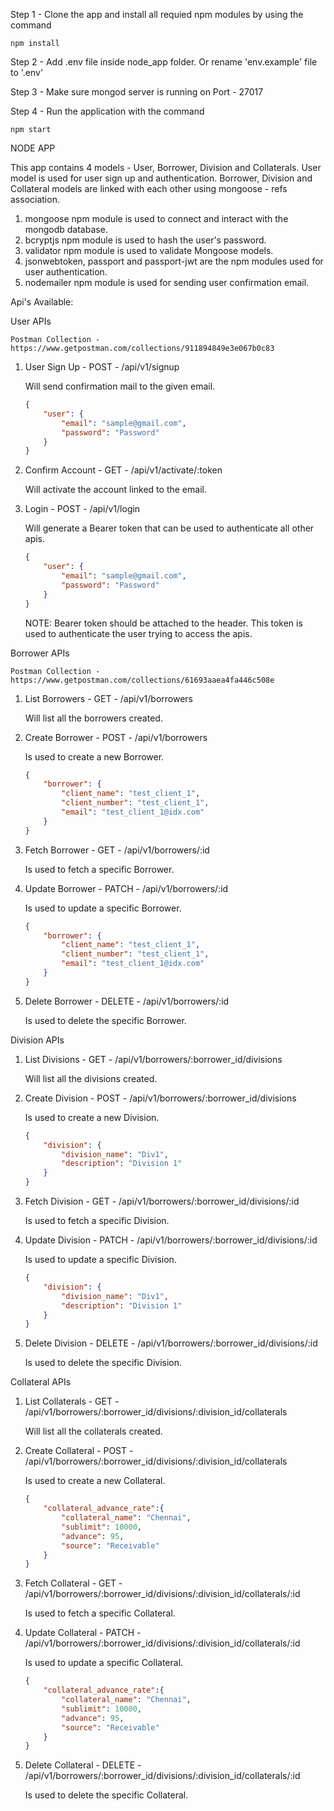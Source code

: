Step 1 - Clone the app and install all requied npm modules by using the command
    
    npm install
    
Step 2 - Add .env file inside node_app folder. Or rename 'env.example' file to '.env'

Step 3 - Make sure mongod server is running on Port - 27017

Step 4 - Run the application with the command

    npm start

NODE APP

This app contains 4 models - User, Borrower, Division and Collaterals. User model is used for user sign up and authentication. Borrower, Division and Collateral models are linked with each other using mongoose - refs association.

1. mongoose npm module is used to connect and interact with the mongodb database.
2. bcryptjs npm module is used to hash the user's password.
3. validator npm module is used to validate Mongoose models.
4. jsonwebtoken, passport and passport-jwt are the npm modules used for user authentication.
5. nodemailer npm module is used for sending user confirmation email.

Api's Available:

User APIs

    Postman Collection - https://www.getpostman.com/collections/911894849e3e067b0c83

1. User Sign Up - POST - /api/v1/signup

    Will send confirmation mail to the given email.

    ```json
    {
        "user": {
            "email": "sample@gmail.com",
            "password": "Password"
        }
    }
    ```
 
2. Confirm Account - GET - /api/v1/activate/:token

    Will activate the account linked to the email.

3. Login - POST - /api/v1/login

    Will generate a Bearer token that can be used to authenticate all other apis.
    
    ```json
    {
        "user": {
            "email": "sample@gmail.com",
            "password": "Password"
        }
    }
    ```
    
    NOTE: Bearer token should be attached to the header. This token is used to authenticate the user trying to access the apis.

Borrower APIs

    Postman Collection - https://www.getpostman.com/collections/61693aaea4fa446c508e
    
1. List Borrowers - GET - /api/v1/borrowers
    
    Will list all the borrowers created.

2. Create Borrower - POST - /api/v1/borrowers
    
    Is used to create a new Borrower.
    
    ```json
    {
        "borrower": {
            "client_name": "test_client_1",
            "client_number": "test_client_1",
            "email": "test_client_1@idx.com"
        }
    }
    ```

3. Fetch Borrower - GET - /api/v1/borrowers/:id

    Is used to fetch a specific Borrower.

4. Update Borrower - PATCH - /api/v1/borrowers/:id

    Is used to update a specific Borrower.

    ```json
    {
        "borrower": {
            "client_name": "test_client_1",
            "client_number": "test_client_1",
            "email": "test_client_1@idx.com"
        }
    }
    ```

5. Delete Borrower - DELETE - /api/v1/borrowers/:id

    Is used to delete the specific Borrower.

Division APIs

1. List Divisions - GET - /api/v1/borrowers/:borrower_id/divisions
    
    Will list all the divisions created.

2. Create Division - POST - /api/v1/borrowers/:borrower_id/divisions
    
    Is used to create a new Division.
    
    ```json
    {
        "division": {
            "division_name": "Div1",
            "description": "Division 1"
        }
    }
    ```

3. Fetch Division - GET - /api/v1/borrowers/:borrower_id/divisions/:id

    Is used to fetch a specific Division.

4. Update Division - PATCH - /api/v1/borrowers/:borrower_id/divisions/:id

    Is used to update a specific Division.

    ```json
    {
        "division": {
            "division_name": "Div1",
            "description": "Division 1"
        }
    }
    ```

5. Delete Division - DELETE - /api/v1/borrowers/:borrower_id/divisions/:id

    Is used to delete the specific Division.

Collateral APIs

1. List Collaterals - GET - /api/v1/borrowers/:borrower_id/divisions/:division_id/collaterals
    
    Will list all the collaterals created.

2. Create Collateral - POST - /api/v1/borrowers/:borrower_id/divisions/:division_id/collaterals
    
    Is used to create a new Collateral.
    
    ```json
    {
        "collateral_advance_rate":{
            "collateral_name": "Chennai",
            "sublimit": 10000,
            "advance": 95,
            "source": "Receivable"
        }
    }
    ```

3. Fetch Collateral - GET - /api/v1/borrowers/:borrower_id/divisions/:division_id/collaterals/:id

    Is used to fetch a specific Collateral.

4. Update Collateral - PATCH - /api/v1/borrowers/:borrower_id/divisions/:division_id/collaterals/:id

    Is used to update a specific Collateral.

    ```json
    {
        "collateral_advance_rate":{
            "collateral_name": "Chennai",
            "sublimit": 10000,
            "advance": 95,
            "source": "Receivable"
        }
    }
    ```

5. Delete Collateral - DELETE - /api/v1/borrowers/:borrower_id/divisions/:division_id/collaterals/:id

    Is used to delete the specific Collateral.

